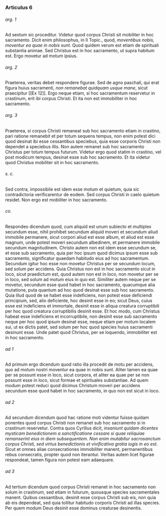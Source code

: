 ### Articulus 6

###### arg. 1
Ad sextum sic proceditur. Videtur quod corpus Christi sit mobiliter in hoc sacramento. Dicit enim philosophus, in II Topic., quod, *moventibus nobis, moventur ea quae in nobis sunt*. Quod quidem verum est etiam de spirituali substantia animae. Sed Christus est in hoc sacramento, ut supra habitum est. Ergo movetur ad motum ipsius.

###### arg. 2
Praeterea, veritas debet respondere figurae. Sed de agno paschali, qui erat figura huius sacramenti, *non remanebat quidquam usque mane*, sicut praecipitur [[Ex 12]]. Ergo neque etiam, si hoc sacramentum reservetur in crastinum, erit ibi corpus Christi. Et ita non est immobiliter in hoc sacramento.

###### arg. 3
Praeterea, si corpus Christi remaneat sub hoc sacramento etiam in crastino, pari ratione remanebit et per totum sequens tempus, non enim potest dici quod desinat ibi esse cessantibus speciebus, quia esse corporis Christi non dependet a speciebus illis. Non autem remanet sub hoc sacramento Christus per totum tempus futurum. Videtur ergo quod statim in crastino, vel post modicum tempus, desinat esse sub hoc sacramento. Et ita videtur quod Christus mobiliter sit in hoc sacramento.

###### s. c.
Sed contra, impossibile est idem esse motum et quietum, quia sic contradictoria verificarentur de eodem. Sed corpus Christi in caelo quietum residet. Non ergo est mobiliter in hoc sacramento.

###### co.
Respondeo dicendum quod, cum aliquid est unum subiecto et multiplex secundum esse, nihil prohibet secundum aliquid moveri et secundum aliud immobile permanere, sicut corpori aliud est esse album, et aliud est esse magnum, unde potest moveri secundum albedinem, et permanere immobile secundum magnitudinem. Christo autem non est idem esse secundum se, et esse sub sacramento, quia per hoc ipsum quod dicimus ipsum esse sub sacramento, significatur quaedam habitudo eius ad hoc sacramentum. Secundum igitur hoc esse non movetur Christus per se secundum locum, sed solum per accidens. Quia Christus non est in hoc sacramento sicut in loco, sicut praedictum est, quod autem non est in loco, non movetur per se in loco, sed solum ad motum eius in quo est. Similiter autem neque per se movetur, secundum esse quod habet in hoc sacramento, quacumque alia mutatione, puta quantum ad hoc quod desinat esse sub hoc sacramento. Quia illud quod de se habet esse indeficiens, non potest esse deficiendi principium, sed, alio deficiente, hoc desinit esse in eo; sicut Deus, cuius esse est indeficiens et immortale, desinit esse in aliqua creatura corruptibili per hoc quod creatura corruptibilis desinit esse. Et hoc modo, cum Christus habeat esse indeficiens et incorruptibile, non desinit esse sub sacramento neque per hoc quod ipsum desinat esse, neque etiam per motum localem sui, ut ex dictis patet, sed solum per hoc quod species huius sacramenti desinunt esse. Unde patet quod Christus, per se loquendo, immobiliter est in hoc sacramento.

###### ad 1
Ad primum ergo dicendum quod ratio illa procedit de motu per accidens, quo ad motum nostri moventur ea quae in nobis sunt. Aliter tamen ea quae per se possunt esse in loco, sicut corpora, et aliter ea quae per se non possunt esse in loco, sicut formae et spirituales substantiae. Ad quem modum potest reduci quod dicimus Christum moveri per accidens secundum esse quod habet in hoc sacramento, in quo non est sicut in loco.

###### ad 2
Ad secundum dicendum quod hac ratione moti videntur fuisse quidam ponentes quod corpus Christi non remanet sub hoc sacramento si in crastinum reservetur. Contra quos Cyrillus dicit, *insaniunt quidam dicentes mysticam benedictionem a sanctificatione cessare si quae reliquiae remanserint eius in diem subsequentem. Non enim mutabitur sacrosanctum corpus Christi, sed virtus benedictionis et vivificativa gratia iugis in eo est*. Sicut et omnes aliae consecrationes immobiliter manent, permanentibus rebus consecratis, propter quod non iterantur. Veritas autem licet figurae respondeat, tamen figura non potest eam adaequare.

###### ad 3
Ad tertium dicendum quod corpus Christi remanet in hoc sacramento non solum in crastinum, sed etiam in futurum, quousque species sacramentales manent. Quibus cessantibus, desinit esse corpus Christi sub eis, non quia ab eis dependeat, sed quia tollitur habitudo corporis Christi ad illas species. Per quem modum Deus desinit esse dominus creaturae desinentis.

